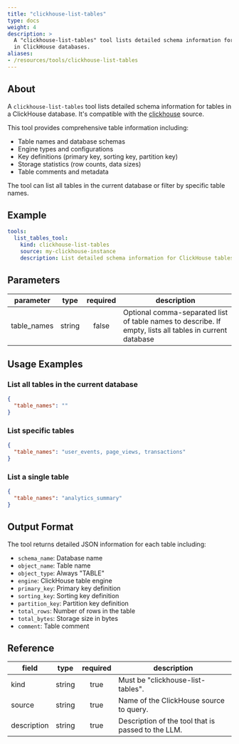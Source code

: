 ```yaml
---
title: "clickhouse-list-tables"
type: docs
weight: 4
description: >
  A "clickhouse-list-tables" tool lists detailed schema information for tables 
  in ClickHouse databases.
aliases:
- /resources/tools/clickhouse-list-tables
---
```


## About

A `clickhouse-list-tables` tool lists detailed schema information for tables 
in a ClickHouse database. It's compatible with the 
[clickhouse](../../sources/clickhouse.md) source.

This tool provides comprehensive table information including:
- Table names and database schemas
- Engine types and configurations
- Key definitions (primary key, sorting key, partition key)
- Storage statistics (row counts, data sizes)
- Table comments and metadata

The tool can list all tables in the current database or filter by specific 
table names.

## Example

```yaml
tools:
  list_tables_tool:
    kind: clickhouse-list-tables
    source: my-clickhouse-instance
    description: List detailed schema information for ClickHouse tables including engine, keys, and storage statistics.
```

## Parameters

| **parameter** | **type** | **required** | **description**                                                                                    |
|---------------|:--------:|:------------:|----------------------------------------------------------------------------------------------------|
| table_names   |  string  |    false     | Optional comma-separated list of table names to describe. If empty, lists all tables in current database |

## Usage Examples

### List all tables in the current database
```json
{
  "table_names": ""
}
```

### List specific tables
```json
{
  "table_names": "user_events, page_views, transactions"
}
```

### List a single table
```json
{
  "table_names": "analytics_summary"
}
```

## Output Format

The tool returns detailed JSON information for each table including:
- `schema_name`: Database name
- `object_name`: Table name  
- `object_type`: Always "TABLE"
- `engine`: ClickHouse table engine
- `primary_key`: Primary key definition
- `sorting_key`: Sorting key definition
- `partition_key`: Partition key definition
- `total_rows`: Number of rows in the table
- `total_bytes`: Storage size in bytes
- `comment`: Table comment

## Reference

| **field**   | **type** | **required** | **description**                                         |
|-------------|:--------:|:------------:|---------------------------------------------------------|
| kind        |  string  |     true     | Must be "clickhouse-list-tables".                      |
| source      |  string  |     true     | Name of the ClickHouse source to query.                |
| description |  string  |     true     | Description of the tool that is passed to the LLM.     |